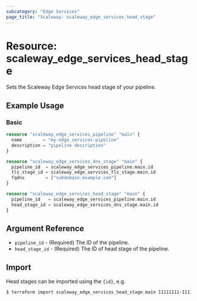 ```yaml
---
subcategory: "Edge Services"
page_title: "Scaleway: scaleway_edge_services_head_stage"
---
```


# Resource: scaleway_edge_services_head_stage

Sets the Scaleway Edge Services head stage of your pipeline.

## Example Usage

### Basic

```terraform
resource "scaleway_edge_services_pipeline" "main" {
  name        = "my-edge_services-pipeline"
  description = "pipeline description"
}

resource "scaleway_edge_services_dns_stage" "main" {
  pipeline_id  = scaleway_edge_services_pipeline.main.id
  tls_stage_id = scaleway_edge_services_tls_stage.main.id
  fqdns        = ["subdomain.example.com"]
}

resource "scaleway_edge_services_head_stage" "main" {
  pipeline_id   = scaleway_edge_services_pipeline.main.id
  head_stage_id = scaleway_edge_services_dns_stage.main.id
}

```

## Argument Reference

- `pipeline_id` - (Required) The ID of the pipeline.
- `head_stage_id` - (Required) The ID of head stage of the pipeline.

## Import

Head stages can be imported using the `{id}`, e.g.

```bash
$ terraform import scaleway_edge_services_head_stage.main 11111111-1111-1111-1111-111111111111
```

